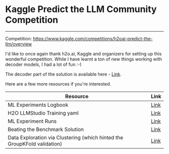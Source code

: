 # Kaggle Predict the LLM Community Competition

---

Competition: https://www.kaggle.com/competitions/h2oai-predict-the-llm/overview

I'd like to once again thank h2o.ai, Kaggle and organizers for setting up this wonderful competition. While I have learnt a ton of new things working with decoder models, I had a lot of fun :-)

The decoder part of the solution is available here - [Link](https://www.kaggle.com/code/phanisrikanth/2nd-place-solution-decoder-inference?scriptVersionId=149798332).

Here are a few more resources if you're interested.

| Resource                                                                 | Link                                                                                                        |
|--------------------------------------------------------------------------|-------------------------------------------------------------------------------------------------------------|
| ML Experiments Logbook                                                   | [Link](https://github.com/binga/kaggle-predict-the-llm/)                                                    |
| H2O LLMStudio Training yaml                                              | [Link](https://www.kaggle.com/datasets/phanisrikanth/predict-the-llm-h2o-llm-studio-training-yaml)          |
| ML Experiment Runs                                                       | [Link](https://app.neptune.ai/binga/predict-the-llm/runs/table?viewId=9a77f72e-07ba-4bc0-be9e-016f76ebacd2) |
| Beating the Benchmark Solution                                           | [Link](https://www.kaggle.com/code/phanisrikanth/beating-the-benchmark-top-10-solution)                     |
| Data Exploration via Clustering (which hinted the GroupKFold validation) | [Link](https://www.kaggle.com/code/phanisrikanth/cluster-explore-data)                                      |

